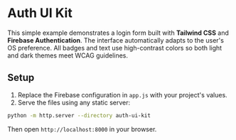 # Auth UI Kit

<!--
Plan: highlight dark mode support using Tailwind's `dark:` classes.
-->

This simple example demonstrates a login form built with **Tailwind CSS** and **Firebase Authentication**. The interface automatically adapts to the user's OS preference. All badges and text use high-contrast colors so both light and dark themes meet WCAG guidelines.

## Setup

1. Replace the Firebase configuration in `app.js` with your project's values.
2. Serve the files using any static server:

```bash
python -m http.server --directory auth-ui-kit
```

Then open `http://localhost:8000` in your browser.
